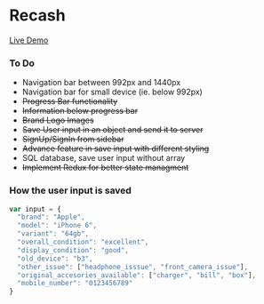 # Recash

[Live Demo](https://reverent-yonath-41f140.netlify.com/)

### To Do

- Navigation bar between 992px and 1440px
- Navigation bar for small device (ie. below 992px)
- ~~Progress Bar functionality~~
- ~~Information below progress bar~~
- ~~Brand Logo Images~~
- ~~Save User input in an object and send it to server~~
- ~~SignUp/SignIn from sidebar~~
- ~~Advance feature in save input with different styling~~
- SQL database, save user input without array
- ~~Implement Redux for better state managment~~

### How the user input is saved

```javascript
var input = {
  "brand": "Apple",
  "model": "iPhone 6",
  "variant": "64gb",
  "overall_condition": "excellent",
  "display_condition": "good",
  "old_device": "b3",
  "other_issue": ["headphone_isssue", "front_camera_issue"],
  "original_accesories_available": ["charger", "bill", "box"],
  "mobile_number": "0123456789"
}
```
